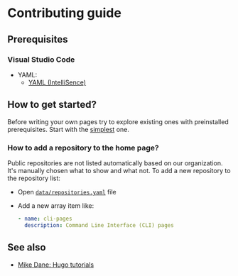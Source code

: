# Contributing guide

## Prerequisites

### Visual Studio Code

- YAML:
  - [YAML (IntelliSence)](https://marketplace.visualstudio.com/items?itemName=redhat.vscode-yaml)

## How to get started?

Before writing your own pages try to explore existing ones with preinstalled
prerequisites. Start with the [simplest](./content/goals.md) one.

### How to add a repository to the home page?

Public repositories are not listed automatically based on our organization.
It's manually chosen what to show and what not. To add a new repository to
the repository list:

- Open [`data/repositories.yaml`](./data/repositories.yaml) file
- Add a new array item like:

    ```yaml
    - name: cli-pages
      description: Command Line Interface (CLI) pages
    ```

## See also

- [Mike Dane: Hugo tutorials][mike_dane_playlist]

[mike_dane_playlist]: https://www.youtube.com/watch?v=qtIqKaDlqXo&list=PLLAZ4kZ9dFpOnyRlyS-liKL5ReHDcj4G3
